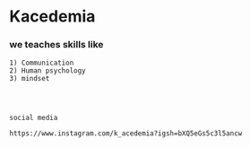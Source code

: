 
# Kacedemia

### we teaches skills like 

    1) Communication 
    2) Human psychology 
    3) mindset 




    social media
    
    https://www.instagram.com/k_acedemia?igsh=bXQ5eGs5c3l5ancw
